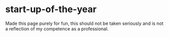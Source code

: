 # start-up-of-the-year
Made this page purely for fun, this should not be taken seriously and is not a reflection of my competence as a professional. 
